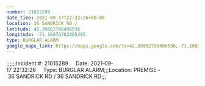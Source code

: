 ```yaml
---
number: 21015289
date_time: 2021-09-17T22:32:26+00:00
location: 36 SANDRICK RD / 
latitude: 42.39862796496536
longitude: -71.16076782865485
type: BURGLAR ALARM
google_maps_link: https://maps.google.com/?q=42.39862796496536,-71.16076782865485
---
```


;;;;;;Incident #: 21015289     Date: 2021‐09‐17 22:32:26     Type: BURGLAR ALARM;;;Location: PREMISE ‐ 36 SANDRICK RD / 36 SANDRICK RD;;;
